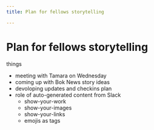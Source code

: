 ```yaml
---
title: Plan for fellows storytelling

---
```


# Plan for fellows storytelling


things
* meeting with Tamara on Wednesday
* coming up with Bok News story ideas
* devoloping updates and checkins plan
* role of auto-generated content from Slack
    * show-your-work
    * show-your-images
    * show-your-links
    * emojis as tags
